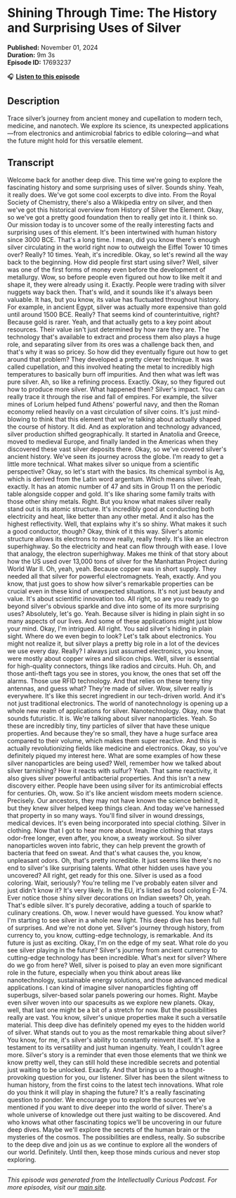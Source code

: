 # Shining Through Time: The History and Surprising Uses of Silver

**Published:** November 01, 2024  
**Duration:** 9m 3s  
**Episode ID:** 17693237

🎧 **[Listen to this episode](https://intellectuallycurious.buzzsprout.com/2529712/episodes/17693237-shining-through-time-the-history-and-surprising-uses-of-silver)**

## Description

Trace silver’s journey from ancient money and cupellation to modern tech, medicine, and nanotech. We explore its science, its unexpected applications—from electronics and antimicrobial fabrics to edible coloring—and what the future might hold for this versatile element.

## Transcript

Welcome back for another deep dive. This time we're going to explore the fascinating history and some surprising uses of silver. Sounds shiny. Yeah, it really does. We've got some cool excerpts to dive into. From the Royal Society of Chemistry, there's also a Wikipedia entry on silver, and then we've got this historical overview from History of Silver the Element. Okay, so we've got a pretty good foundation then to really get into it. I think so. Our mission today is to uncover some of the really interesting facts and surprising uses of this element. It's been intertwined with human history since 3000 BCE. That's a long time. I mean, did you know there's enough silver circulating in the world right now to outweigh the Eiffel Tower 10 times over? Really? 10 times. Yeah, it's incredible. Okay, so let's rewind all the way back to the beginning. How did people first start using silver? Well, silver was one of the first forms of money even before the development of metallurgy. Wow, so before people even figured out how to like melt it and shape it, they were already using it. Exactly. People were trading with silver nuggets way back then. That's wild, and it sounds like it's always been valuable. It has, but you know, its value has fluctuated throughout history. For example, in ancient Egypt, silver was actually more expensive than gold until around 1500 BCE. Really? That seems kind of counterintuitive, right? Because gold is rarer. Yeah, and that actually gets to a key point about resources. Their value isn't just determined by how rare they are. The technology that's available to extract and process them also plays a huge role, and separating silver from its ores was a challenge back then, and that's why it was so pricey. So how did they eventually figure out how to get around that problem? They developed a pretty clever technique. It was called cupellation, and this involved heating the metal to incredibly high temperatures to basically burn off impurities. And then what was left was pure silver. Ah, so like a refining process. Exactly. Okay, so they figured out how to produce more silver. What happened then? Silver's impact. You can really trace it through the rise and fall of empires. For example, the silver mines of Lorium helped fund Athens' powerful navy, and then the Roman economy relied heavily on a vast circulation of silver coins. It's just mind-blowing to think that this element that we're talking about actually shaped the course of history. It did. And as exploration and technology advanced, silver production shifted geographically. It started in Anatolia and Greece, moved to medieval Europe, and finally landed in the Americas when they discovered these vast silver deposits there. Okay, so we've covered silver's ancient history. We've seen its journey across the globe. I'm ready to get a little more technical. What makes silver so unique from a scientific perspective? Okay, so let's start with the basics. Its chemical symbol is Ag, which is derived from the Latin word argentum. Which means silver. Yeah, exactly. It has an atomic number of 47 and sits in Group 11 on the periodic table alongside copper and gold. It's like sharing some family traits with those other shiny metals. Right. But you know what makes silver really stand out is its atomic structure. It's incredibly good at conducting both electricity and heat, like better than any other metal. And it also has the highest reflectivity. Well, that explains why it's so shiny. What makes it such a good conductor, though? Okay, think of it this way. Silver's atomic structure allows its electrons to move really, really freely. It's like an electron superhighway. So the electricity and heat can flow through with ease. I love that analogy, the electron superhighway. Makes me think of that story about how the US used over 13,000 tons of silver for the Manhattan Project during World War II. Oh, yeah, yeah. Because copper was in short supply. They needed all that silver for powerful electromagnets. Yeah, exactly. And you know, that just goes to show how silver's remarkable properties can be crucial even in these kind of unexpected situations. It's not just beauty and value. It's about scientific innovation too. All right, so are you ready to go beyond silver's obvious sparkle and dive into some of its more surprising uses? Absolutely, let's go. Yeah. Because silver is hiding in plain sight in so many aspects of our lives. And some of these applications might just blow your mind. Okay, I'm intrigued. All right. You said silver's hiding in plain sight. Where do we even begin to look? Let's talk about electronics. You might not realize it, but silver plays a pretty big role in a lot of the devices we use every day. Really? I always just assumed electronics, you know, were mostly about copper wires and silicon chips. Well, silver is essential for high-quality connectors, things like radios and circuits. Huh. Oh, and those anti-theft tags you see in stores, you know, the ones that set off the alarms. Those use RFID technology. And that relies on these teeny tiny antennas, and guess what? They're made of silver. Wow, silver really is everywhere. It's like this secret ingredient in our tech-driven world. And it's not just traditional electronics. The world of nanotechnology is opening up a whole new realm of applications for silver. Nanotechnology. Okay, now that sounds futuristic. It is. We're talking about silver nanoparticles. Yeah. So these are incredibly tiny, tiny particles of silver that have these unique properties. And because they're so small, they have a huge surface area compared to their volume, which makes them super reactive. And this is actually revolutionizing fields like medicine and electronics. Okay, so you've definitely piqued my interest here. What are some examples of how these silver nanoparticles are being used? Well, remember how we talked about silver tarnishing? How it reacts with sulfur? Yeah. That same reactivity, it also gives silver powerful antibacterial properties. And this isn't a new discovery either. People have been using silver for its antimicrobial effects for centuries. Oh, wow. So it's like ancient wisdom meets modern science. Precisely. Our ancestors, they may not have known the science behind it, but they knew silver helped keep things clean. And today we've harnessed that property in so many ways. You'll find silver in wound dressings, medical devices. It's even being incorporated into special clothing. Silver in clothing. Now that I got to hear more about. Imagine clothing that stays odor-free longer, even after, you know, a sweaty workout. So silver nanoparticles woven into fabric, they can help prevent the growth of bacteria that feed on sweat. And that's what causes the, you know, unpleasant odors. Oh, that's pretty incredible. It just seems like there's no end to silver's like surprising talents. What other hidden uses have you uncovered? All right, get ready for this one. Silver is used as a food coloring. Wait, seriously? You're telling me I've probably eaten silver and just didn't know it? It's very likely. In the EU, it's listed as food coloring E-74. Ever notice those shiny silver decorations on Indian sweets? Oh, yeah. That's edible silver. It's purely decorative, adding a touch of sparkle to culinary creations. Oh, wow. I never would have guessed. You know what? I'm starting to see silver in a whole new light. This deep dive has been full of surprises. And we're not done yet. Silver's journey through history, from currency to, you know, cutting-edge technology, is remarkable. And its future is just as exciting. Okay, I'm on the edge of my seat. What role do you see silver playing in the future? Silver's journey from ancient currency to cutting-edge technology has been incredible. What's next for silver? Where do we go from here? Well, silver is poised to play an even more significant role in the future, especially when you think about areas like nanotechnology, sustainable energy solutions, and those advanced medical applications. I can kind of imagine silver nanoparticles fighting off superbugs, silver-based solar panels powering our homes. Right. Maybe even silver woven into our spacesuits as we explore new planets. Okay, well, that last one might be a bit of a stretch for now. But the possibilities really are vast. You know, silver's unique properties make it such a versatile material. This deep dive has definitely opened my eyes to the hidden world of silver. What stands out to you as the most remarkable thing about silver? You know, for me, it's silver's ability to constantly reinvent itself. It's like a testament to its versatility and just human ingenuity. Yeah, I couldn't agree more. Silver's story is a reminder that even those elements that we think we know pretty well, they can still hold these incredible secrets and potential just waiting to be unlocked. Exactly. And that brings us to a thought-provoking question for you, our listener. Silver has been the silent witness to human history, from the first coins to the latest tech innovations. What role do you think it will play in shaping the future? It's a really fascinating question to ponder. We encourage you to explore the sources we've mentioned if you want to dive deeper into the world of silver. There's a whole universe of knowledge out there just waiting to be discovered. And who knows what other fascinating topics we'll be uncovering in our future deep dives. Maybe we'll explore the secrets of the human brain or the mysteries of the cosmos. The possibilities are endless, really. So subscribe to the deep dive and join us as we continue to explore all the wonders of our world. Definitely. Until then, keep those minds curious and never stop exploring.

---
*This episode was generated from the Intellectually Curious Podcast. For more episodes, visit our [main site](https://intellectuallycurious.buzzsprout.com).*
